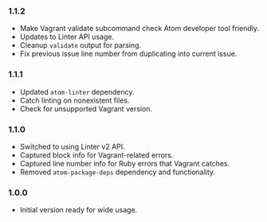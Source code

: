 ### 1.1.2
- Make Vagrant validate subcommand check Atom developer tool friendly.
- Updates to Linter API usage.
- Cleanup `validate` output for parsing.
- Fix previous issue line number from duplicating into current issue.

### 1.1.1
- Updated `atom-linter` dependency.
- Catch linting on nonexistent files.
- Check for unsupported Vagrant version.

### 1.1.0
- Switched to using Linter v2 API.
- Captured block info for Vagrant-related errors.
- Captured line number info for Ruby errors that Vagrant catches.
- Removed `atom-package-deps` dependency and functionality.

### 1.0.0
- Initial version ready for wide usage.
